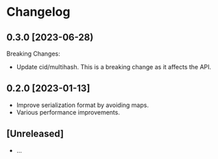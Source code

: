 # Changelog

## 0.3.0 [2023-06-28)

Breaking Changes:

- Update cid/multihash. This is a breaking change as it affects the API.

## 0.2.0 [2023-01-13]

- Improve serialization format by avoiding maps.
- Various performance improvements.

## [Unreleased]

- ...
